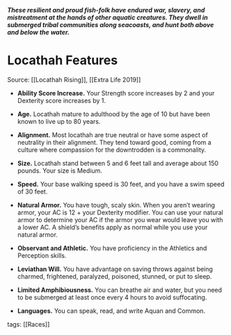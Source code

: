 _**These resilient and proud fish-folk have endured war, slavery, and mistreatment at the hands of other aquatic creatures. They dwell in submerged tribal communities along seacoasts, and hunt both above and below the water.**_

# Locathah Features

Source: [[Locathah Rising]], [[Extra Life 2019]]

-   **Ability Score Increase.** Your Strength score increases by 2 and your Dexterity score increases by 1.

-   **Age.** Locathah mature to adulthood by the age of 10 but have been known to live up to 80 years.

-   **Alignment.** Most locathah are true neutral or have some aspect of neutrality in their alignment. They tend toward good, coming from a culture where compassion for the downtrodden is a commonality.

-   **Size.** Locathah stand between 5 and 6 feet tall and average about 150 pounds. Your size is Medium.

-   **Speed.** Your base walking speed is 30 feet, and you have a swim speed of 30 feet.

-   **Natural Armor.** You have tough, scaly skin. When you aren’t wearing armor, your AC is 12 + your Dexterity modifier. You can use your natural armor to determine your AC if the armor you wear would leave you with a lower AC. A shield’s benefits apply as normal while you use your natural armor.

-   **Observant and Athletic.** You have proficiency in the Athletics and Perception skills.

-   **Leviathan Will.** You have advantage on saving throws against being charmed, frightened, paralyzed, poisoned, stunned, or put to sleep.

-   **Limited Amphibiousness.** You can breathe air and water, but you need to be submerged at least once every 4 hours to avoid suffocating.

-   **Languages.** You can speak, read, and write Aquan and Common.

tags: [[Races]]
